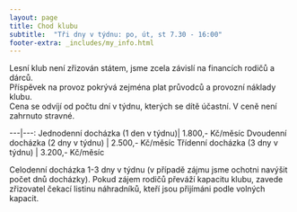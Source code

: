 ```yaml
---
layout: page
title: Chod klubu
subtitle:  "Tři dny v týdnu: po, út, st 7.30 - 16:00"
footer-extra: _includes/my_info.html
---
```


Lesní klub není zřizován státem, jsme zcela závislí na financích rodičů a dárců.  
Příspěvek na provoz pokrývá zejména plat průvodců a provozní náklady klubu.  
Cena se odvíjí od počtu dní v týdnu, kterých se dítě účastní. V ceně není zahrnuto stravné.  

---|---:
Jednodenní docházka (1 den v týdnu)| 1.800,- Kč/měsíc
Dvoudenní docházka (2 dny v týdnu) | 2.500,- Kč/měsíc
Třídenní docházka (3 dny v týdnu)  | 3.200,- Kč/měsíc

Celodenní docházka 1-3 dny v týdnu (v případě zájmu jsme ochotni navýšit počet dnů docházky).
Pokud zájem rodičů převáží kapacitu klubu, zavede zřizovatel čekací listinu náhradníků, kteří jsou přijímáni podle volných kapacit.

